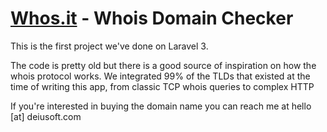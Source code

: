 # [Whos.it](http://whos.it) - Whois Domain Checker

This is the first project we've done on Laravel 3.

The code is pretty old but there is a good source of inspiration on how the whois protocol works. We integrated 99% of the TLDs that existed at the time of writing this app, from classic TCP whois queries to complex HTTP

If you're interested in buying the domain name you can reach me at hello [at] deiusoft.com